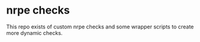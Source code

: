 # nrpe checks

This repo exists of custom nrpe checks and some wrapper scripts to create more dynamic checks.
